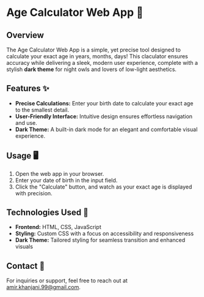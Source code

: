 # Age Calculator Web App 🌟

## Overview
The Age Calculator Web App is a simple, yet precise tool designed to calculate your exact age in years, months, days! This claculator ensures accuracy while delivering a sleek, modern user experience, complete with a stylish **dark theme** for night owls and lovers of low-light aesthetics. 

## Features ✨
- **Precise Calculations:** Enter your birth date to calculate your exact age to the smallest detail.
- **User-Friendly Interface:** Intuitive design ensures effortless navigation and use.
- **Dark Theme:** A built-in dark mode for an elegant and comfortable visual experience.

## Usage 🖥️
1. Open the web app in your browser.
2. Enter your date of birth in the input field.
3. Click the "Calculate" button, and watch as your exact age is displayed with precision.

## Technologies Used 🔧
- **Frontend:** HTML, CSS, JavaScript 
- **Styling:** Custom CSS with a focus on accessibility and responsiveness
- **Dark Theme:** Tailored styling for seamless transition and enhanced visuals
  
## Contact 💌
For inquiries or support, feel free to reach out at amir.khanjani.99@gmail.com.
